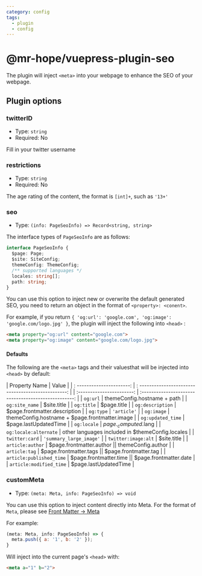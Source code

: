 ```yaml
---
category: config
tags:
  - plugin
  - config
---
```


# @mr-hope/vuepress-plugin-seo

The plugin will inject `<meta>` into your webpage to enhance the SEO of your webpage.

## Plugin options

### twitterID

- Type: `string`
- Required: No

Fill in your twitter username

### restrictions

- Type: `string`
- Required: No

The age rating of the content, the format is `[int]+`, such as `'13+'`

### seo

- Type: `(info: PageSeoInfo) => Record<string, string>`

The interface types of `PageSeoInfo` are as follows:

```ts
interface PageSeoInfo {
  $page: Page;
  $site: SiteConfig;
  themeConfig: ThemeConfig;
  /** supported languages */
  locales: string[];
  path: string;
}
```

You can use this option to inject new or overwrite the default generated SEO, you need to return an object in the format of `<property>: <conent>`.

For example, if you return `{ 'og:url': 'google.com', 'og:image': 'google.com/logo.jpg' }`, the plugin will inject the following into `<head>` :

```html
<meta property="og:url" content="google.com">
<meta property="og:image" content="google.com/logo.jpg">
```

#### Defaults

The following are the `<meta>` tags and their values ​​that will be injected into `<head>` by default:

| Property Name | Value |
| : ----------------------: | : ----------------------- -------------------------: |
| :-----------------------: | :--------------------------------------------------: |
|         `og:url`          |             themeConfig.hostname + path              |
|      `og:site_name`       |                     $site.title                      |
|        `og:title`         |                     $page.title                      |
|     `og:description`      |            $page.frontmatter.description             |
|         `og:type`         |                     `'article'`                      |
|        `og:image`         |    themeConfig.hostname + $page.frontmatter.image    |
|     `og:updated_time`     |                $page.lastUpdatedTime                 |
|        `og:locale`        |                $page._computed.$lang                 |
|   `og:locale:alternate`   |   other languages included in $themeConfig.locales   |
|      `twitter:card`       |               `'summary_large_image'`                |
|    `twitter:image:alt`    |                     $site.title                      |
|     `article:author`      |   $page.frontmatter.author \|\| themeConfig.author   |
|       `article:tag`       |  $page.frontmatter.tags \|\| $page.frontmatter.tag   |
| `article:published_time`  |  $page.frontmatter.time \|\| $page.frontmatter.date  |
|  `article:modified_time`  |                $page.lastUpdatedTime                 |

### customMeta

- Type: `(meta: Meta, info: PageSeoInfo) => void`

You can use this option to inject content directly into Meta. For the format of `Meta`, please see [Front Matter → Meta](https://v1.vuepress.vuejs.org/zh/guide/frontmatter.html#meta)

For example:

```js
(meta: Meta, info: PageSeoInfo) => {
  meta.push({ a: '1', b: '2' });
}
```

Will inject into the current page's `<head>` with:

```html
<meta a="1" b="2">
```
